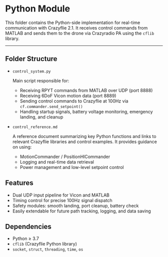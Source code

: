 # Python Module

This folder contains the Python-side implementation for real-time communication with Crazyflie 2.1. It receives control commands from MATLAB and sends them to the drone via Crazyradio PA using the `cflib` library.

---

## Folder Structure

* `control_system.py`

  Main script responsible for:

  * Receiving RPYT commands from MATLAB over UDP (port 8888)
  * Receiving 6DoF Vicon motion data (port 8889)
  * Sending control commands to Crazyflie at 100Hz via `cf.commander.send_setpoint()`
  * Handling startup signals, battery voltage monitoring, emergency landing, and cleanup

* `control_reference.md`

  A reference document summarizing key Python functions and links to relevant Crazyflie libraries and control examples. It provides guidance on using:

  * MotionCommander / PositionHlCommander
  * Logging and real-time data retrieval
  * Power management and low-level setpoint control



## Features

* Dual UDP input pipeline for Vicon and MATLAB
* Timing control for precise 100Hz signal dispatch
* Safety modules: smooth landing, port cleanup, battery check
* Easily extendable for future path tracking, logging, and data saving



## Dependencies

* Python ≥ 3.7
* `cflib` (Crazyflie Python library)
* `socket`, `struct`, `threading`, `time`, `os`


